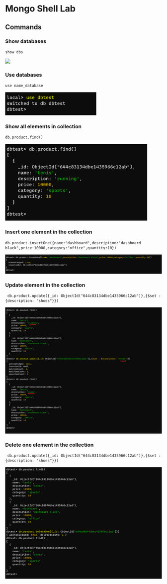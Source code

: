 # Mongo Shell Lab


## Commands

### Show databases
```
show dbs
```
<img src="/clase4/mongodb/assets/show_database.PNG"/>

### Use databases
```
use name_database
```
<img src="/clase4/mongodb/assets/use_database.PNG"/>


### Show all elements in collection
```
db.product.find()
```
<img src="/clase4/mongodb/assets/find_all_items_collection.PNG"/>


### Insert one element in the collection
```
db.product.insertOne({name:"dashboard",description:"dashboard black",price:10000,category:"office",quantity:10})
```
<img src="/clase4/mongodb/assets/insert_one_element.PNG"/>


### Update element in the collection
```
 db.product.update({_id: ObjectId("644c83134dbe1435966c12ab")},{$set : {description: "shoes"}})
```
<img src="/clase4/mongodb/assets/update_element.PNG"/>


### Delete one element in the collection
```
 db.product.update({_id: ObjectId("644c83134dbe1435966c12ab")},{$set : {description: "shoes"}})
```
<img src="/clase4/mongodb/assets/delete_one_element.PNG"/>